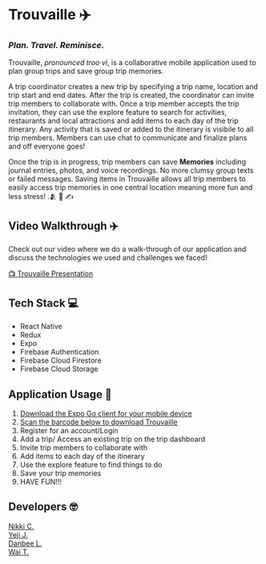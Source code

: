 # Trouvaille  :airplane:

### *Plan. Travel. Reminisce.*

Trouvaille, *pronounced troo·vi*, is a collaborative mobile application used to plan group trips and save group trip memories.

A trip coordinator creates a new trip by specifying a trip name, location and trip start and end dates.  After the trip is created, the coordinator can invite trip members to collaborate with.  Once a trip member accepts the trip invitation, they can use the explore feature to search for activities, restaurants and local attractions and add items to each day of the trip itinerary. Any activity that is saved or added to the itinerary is visibile to all trip members. Members can use chat to communicate and finalize plans and off everyone goes!

Once the trip is in progress, trip members can save **Memories** including journal entries, photos, and voice recordings. No more clumsy group texts or failed messages. Saving items in Trouvaille allows all trip members to easily access trip memories in one central location meaning more fun and less stress! .:people_hugging: :camera_flash: :writing_hand:

## Video Walkthrough ✈️
Check out our video where we do a walk-through of our application and discuss the technologies we used and challenges we faced!

[📺 Trouvaille Presentation](https://youtu.be/EL65UJ76Ob4)

## Tech Stack  :computer:

- React Native
- Redux
- Expo
- Firebase Authentication
- Firebase Cloud Firestore
- Firebase Cloud Storage

## Application Usage :iphone:

1. [Download the Expo Go client for your mobile device](https://expo.dev/client)
2. [Scan the barcode below to download Trouvaille](https://expo.dev/Trouvaille)
3. Register for an account/Login
4. Add a trip/ Access an existing trip on the trip dashboard
5. Invite trip members to collaborate with
6. Add items to each day of the itinerary
7. Use the explore feature to find things to do
8. Save your trip memories
9. HAVE FUN!!!

## Developers :nerd_face:

[Nikki C.](https://github.com/NikkInTech) <br />
[Yeji J.](https://github.com/yejijang95) <br />
[Danbee L.](https://github.com/gentlerain129) <br />
[Wai T.](https://github.com/waiyintan)
